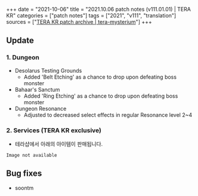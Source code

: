 +++
date = "2021-10-06"
title = "2021.10.06 patch notes (v111.01.01) | TERA KR"
categories = ["patch notes"]
tags = ["2021", "v111", "translation"]
sources = ["[TERA KR patch archive | tera-mysterium](/ko/patch/2021/v111-01-01)"]
+++

## Update

### **1.** Dungeon
- Desolarus Testing Grounds
  - Added 'Belt Etching' as a chance to drop upon defeating boss monster
- Bahaar's Sanctum
  - Added 'Ring Etching' as a chance to drop upon defeating boss monster
- Dungeon Resonance
  - Adjusted to decreased select effects in regular Resonance level 2~4

### **2.** Services (TERA KR exclusive)
- 테라샵에서 아래의 아이템이 판매됩니다.

`Image not available`

## Bug fixes

- soontm
